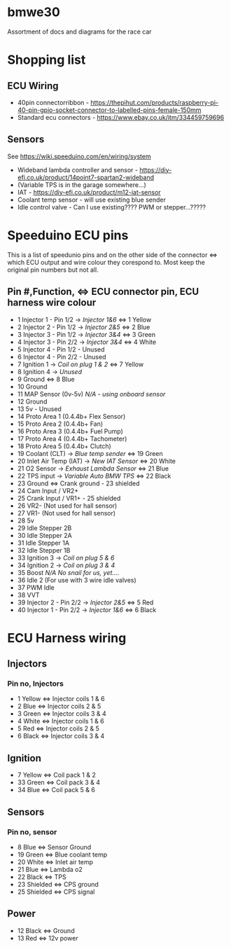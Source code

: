 # bmwe30
Assortment of docs and diagrams for the race car

# Shopping list
## ECU Wiring
* 40pin connectorribbon - https://thepihut.com/products/raspberry-pi-40-pin-gpio-socket-connector-to-labelled-pins-female-150mm
* Standard ecu connectors - https://www.ebay.co.uk/itm/334459759696

## Sensors
See https://wiki.speeduino.com/en/wiring/system
* Wideband lambda controller and sensor - https://diy-efi.co.uk/product/14point7-spartan2-wideband
* (Variable TPS is in the garage somewhere...)
* IAT - https://diy-efi.co.uk/product/m12-iat-sensor
* Coolant temp sensor - will use existing blue sender
* Idle control valve - Can I use existing???? PWM or stepper...?????


# Speeduino ECU pins
This is a list of speedunio pins and on the other side of the connector <=> which ECU output and wire colour they corespond to. Most keep the original pin numbers but not all.

## Pin #,Function, <=> ECU connector pin, ECU harness wire colour
* 1	Injector 1 - Pin 1/2 -> *Injector 1&6* <=> 1 Yellow
* 2	Injector 2 - Pin 1/2 -> *Injector 2&5* <=> 2 Blue
* 3	Injector 3 - Pin 1/2 -> *Injector 3&4* <=> 3 Green
* 4	Injector 3 - Pin 2/2 -> *Injector 3&4* <=> 4 White
* 5	Injector 4 - Pin 1/2 - Unused
* 6	Injector 4 - Pin 2/2 - Unused
* 7	Ignition 1 -> *Coil on plug 1 & 2* <=> 7 Yellow
* 8	Ignition 4 -> *Unused*
* 9	Ground <=> 8 Blue
* 10	Ground
* 11	MAP Sensor (0v-5v) *N/A - using onboard sensor*
* 12	Ground 
* 13	5v - Unused
* 14	Proto Area 1 (0.4.4b+ Flex Sensor)
* 15	Proto Area 2 (0.4.4b+ Fan)
* 16	Proto Area 3 (0.4.4b+ Fuel Pump)
* 17	Proto Area 4 (0.4.4b+ Tachometer)
* 18	Proto Area 5 (0.4.4b+ Clutch)
* 19	Coolant (CLT) -> *Blue temp sender* <=> 19 Green
* 20	Inlet Air Temp (IAT) -> *New IAT Sensor* <=> 20 White
* 21	O2 Sensor -> *Exhaust Lambda Sensor* <=> 21 Blue
* 22	TPS input -> *Variable Auto BMW TPS* <=> 22 Black
* 23	Ground <=> Crank ground - 23 shielded
* 24	Cam Input / VR2+
* 25	Crank Input / VR1+ - 25 shielded
* 26	VR2- (Not used for hall sensor)
* 27	VR1- (Not used for hall sensor)
* 28	5v
* 29	Idle Stepper 2B
* 30	Idle Stepper 2A
* 31	Idle Stepper 1A
* 32	Idle Stepper 1B
* 33	Ignition 3 -> *Coil on plug 5 & 6*
* 34	Ignition 2 -> *Coil on plug 3 & 4*
* 35	Boost *N/A No snail for us, yet....*
* 36	Idle 2 (For use with 3 wire idle valves)
* 37	PWM Idle
* 38	VVT
* 39	Injector 2 - Pin 2/2 -> *Injector 2&5* <=> 5 Red
* 40	Injector 1 - Pin 2/2 -> *Injector 1&6* <=> 6 Black


# ECU Harness wiring
## Injectors
### Pin no, Injectors

* 1 Yellow <=> Injector coils 1 & 6
* 2 Blue <=> Injector coils 2 & 5
* 3 Green <=> Injector coils 3 & 4
* 4 White <=> Injector coils 1 & 6
* 5 Red <=> Injector coils 2 & 5
* 6 Black <=> Injector coils 3 & 4

## Ignition
* 7 Yellow <=> Coil pack 1 & 2
* 33 Green <=> Coil pack 3 & 4
* 34 Blue <=> Coil pack 5 & 6

## Sensors
### Pin no, sensor
* 8 Blue <=> Sensor Ground
* 19 Green <=> Blue coolant temp
* 20 White <=> Inlet air temp
* 21 Blue <=> Lambda o2
* 22 Black <=> TPS
* 23 Shielded <=> CPS ground
* 25 Shielded <=> CPS signal


## Power
* 12 Black <=> Ground
* 13 Red <=> 12v power


